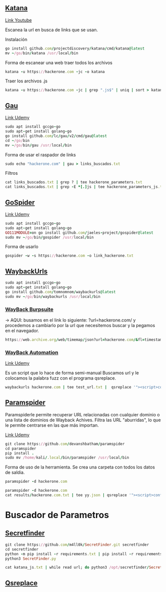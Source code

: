 ## [Katana](https://github.com/projectdiscovery/katana)

[Link Youtube](https://www.youtube.com/watch?v=iQctQx7PHos&ab_channel=BePractical)

Escanea la url en busca de links que se usan.

Instalación

```ruby
go install github.com/projectdiscovery/katana/cmd/katana@latest
mv ~/go/bin/katana /usr/local/bin
```

Forma de escanear una web traer todos los archivos

```ruby
katana -u https://hackerone.com -jc -o katana
```

Traer los archivos .js

```ruby
katana -u https://hackerone.com -jc | grep ".js$" | uniq | sort > katana_js.txt
```

## [Gau](https://github.com/lc/gau)

[Link Udemy](https://www.udemy.com/course/recon-for-bug-bounty-penetration-testers-ethical-hackers/learn/lecture/35453790#overview)

```ruby
sudo apt install gccgo-go
sudo apt-get install golang-go
go install github.com/lc/gau/v2/cmd/gau@latest
cd ~/go/bin
mv ~/go/bin/gau /usr/local/bin
```

Forma de usar el raspador de links

```ruby
sudo echo "hackerone.com" | gau > links_buscados.txt
```

Filtros

```ruby
cat links_buscados.txt | grep ? | tee hackerone_parameters.txt
cat links_buscados.txt | grep -E *[.]js | tee hackerone_parameters_js.txt
```

## [GoSpider](https://github.com/jaeles-project/gospider)

[Link Udemy](https://www.udemy.com/course/recon-for-bug-bounty-penetration-testers-ethical-hackers/learn/lecture/35453800#overview)

```ruby
sudo apt install gccgo-go
sudo apt-get install golang-go
GO111MODULE=on go install github.com/jaeles-project/gospider@latest
sudo mv ~/go/bin/gospider /usr/local/bin
```

Forma de usarlo

```ruby
gospider -w -s https://hackerone.com -o link_hackerone.txt
```

## [WaybackUrls](https://github.com/tomnomnom/waybackurls)

```ruby
sudo apt install gccgo-go
sudo apt-get install golang-go
go install github.com/tomnomnom/waybackurls@latest
sudo mv ~/go/bin/waybackurls /usr/local/bin
```

### [WayBack Burpsuite](https://www.udemy.com/course/recon-for-bug-bounty-pentesting-ethicalhacking-by-shifa-rohit-hacktify/learn/lecture/21762876#overview)

-> AQUI: busamos en el link lo siguiente: ?url=hackerone.com/  y procedemos a cambiarlo por la url que necesitemos buscar y la pegamos en el navegador.

```ruby
https://web.archive.org/web/timemap/json?url=hackerone.com/&fl=timestamp:4,original,urlkey&matchType=prefix&filter=statuscode:200&filter=mimetype:text/html&collapse=urlkey&collapse=timestamp:4&limit=100000
```

### [WayBack Automation](https://www.udemy.com/course/recon-for-bug-bounty-pentesting-ethicalhacking-by-shifa-rohit-hacktify/learn/lecture/21762880#overview)

[Link Udemy](https://www.udemy.com/course/recon-for-bug-bounty-pentesting-ethicalhacking-by-shifa-rohit-hacktify/learn/lecture/21762880#overview)

Es un script que lo hace de forma semi-manual
Buscamos url y le colocamos la palabra fuzz con el programa qsreplace.

```ruby
waybackurls hackerone.com | tee test_url.txt |  qsreplace '"><script>confirm(1)</script>' | tee  combinedfuzz.json  && cat combinedfuzz.json | while read host do ; do curl --silent --path-as-is --insecure "$host" | grep -qs "<script>confirm(1)" && echo "$host \033[0;31mVulnerable\n" || echo "$host \033[0;32mNot Vulnerable\n";done
```

## [Paramspider](https://github.com/devanshbatham/ParamSpider)

Paramspiderle permite recuperar URL relacionadas con cualquier dominio o una lista de dominios de Wayback Achives. Filtra las URL "aburridas", lo que le permite centrarse en las que más importan.

[Link Udemy](https://www.udemy.com/course/recon-for-bug-bounty-pentesting-ethicalhacking-by-shifa-rohit-hacktify/learn/lecture/21762882#overview)

```ruby
git clone https://github.com/devanshbatham/paramspider
cd paramspider
pip install .
sudo mv /home/kali/.local/bin/paramspider /usr/local/bin
```

Forma de uso de la herramienta.
Se crea una carpeta con todos los datos de saldia.

```ruby
paramspider -d hackerone.com
```

```ruby
paramspider -d hackerone.com
cat results/hackerone.com.txt | tee yy.json | qsreplace '"><script>confirm(1)</script>' | while read host do; do curl --silent --path-as-is --insecure "$host" | grep -qs "<script>confirm(1)" && echo "$host \033[0;31mVulnerable\n" || echo "$host \033[0;32mNot Vulnerable\n"; done
```

# Buscador de Parametros

## [Secretfinder](https://github.com/m4ll0k/SecretFinder)

```ruby
git clone https://github.com/m4ll0k/SecretFinder.git secretfinder
cd secretfinder
python -m pip install -r requirements.txt | pip install -r requirements.txt
python3 SecretFinder.py
```

```ruby
cat katana_js.txt | while read url; do python3 /opt/secretfinder/SecretFinder.py -i $url -o cli >> secret.txt; done
```

## [Qsreplace](https://github.com/tomnomnom/qsreplace)























